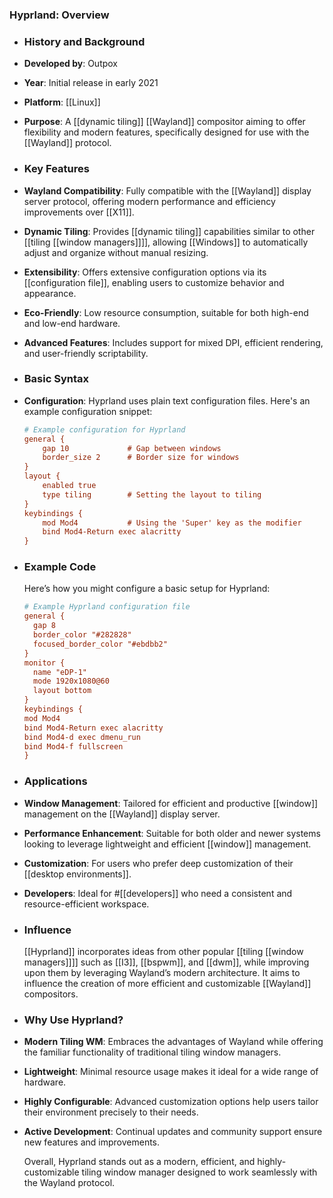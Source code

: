 ### **Hyprland: Overview**
- ### **History and Background**
- **Developed by**: Outpox
- **Year**: Initial release in early 2021
- **Platform**: [[Linux]]
- **Purpose**: A [[dynamic tiling]] [[Wayland]] compositor aiming to offer flexibility and modern features, specifically designed for use with the [[Wayland]] protocol.
- ### **Key Features**
- **Wayland Compatibility**: Fully compatible with the [[Wayland]] display server protocol, offering modern performance and efficiency improvements over [[X11]].
- **Dynamic Tiling**: Provides [[dynamic tiling]] capabilities similar to other [[tiling [[window managers]]]], allowing [[Windows]] to automatically adjust and organize without manual resizing.
- **Extensibility**: Offers extensive configuration options via its [[configuration file]], enabling users to customize behavior and appearance.
- **Eco-Friendly**: Low resource consumption, suitable for both high-end and low-end hardware.
- **Advanced Features**: Includes support for mixed DPI, efficient rendering, and user-friendly scriptability.
- ### **Basic Syntax**
- **Configuration**: Hyprland uses plain text configuration files. Here's an example configuration snippet:
  
    ```ini
    # Example configuration for Hyprland
    general {
        gap 10             # Gap between windows
        border_size 2      # Border size for windows
    }
    layout {
        enabled true
        type tiling        # Setting the layout to tiling
    }
    keybindings {
        mod Mod4           # Using the 'Super' key as the modifier
        bind Mod4-Return exec alacritty
    }
  ```
- ### **Example Code**
  
  Here’s how you might configure a basic setup for Hyprland:
  
  ```ini
  # Example Hyprland configuration file
  general {
    gap 8
    border_color "#282828"
    focused_border_color "#ebdbb2"
  }
  monitor {
    name "eDP-1"
    mode 1920x1080@60
    layout bottom
  }
  keybindings {
  mod Mod4
  bind Mod4-Return exec alacritty
  bind Mod4-d exec dmenu_run
  bind Mod4-f fullscreen
  }
  ```
- ### **Applications**
- **Window Management**: Tailored for efficient and productive [[window]] management on the [[Wayland]] display server.
- **Performance Enhancement**: Suitable for both older and newer systems looking to leverage lightweight and efficient [[window]] management.
- **Customization**: For users who prefer deep customization of their [[desktop environments]].
- **Developers**: Ideal for #[[developers]] who need a consistent and resource-efficient workspace.
- ### **Influence**
  
  [[Hyprland]] incorporates ideas from other popular [[tiling [[window managers]]]] such as [[I3]], [[bspwm]], and [[dwm]], while improving upon them by leveraging Wayland’s modern architecture. It aims to influence the creation of more efficient and customizable [[Wayland]] compositors.
- ### **Why Use Hyprland?**
- **Modern Tiling WM**: Embraces the advantages of Wayland while offering the familiar functionality of traditional tiling window managers.
- **Lightweight**: Minimal resource usage makes it ideal for a wide range of hardware.
- **Highly Configurable**: Advanced customization options help users tailor their environment precisely to their needs.
- **Active Development**: Continual updates and community support ensure new features and improvements.
  
  Overall, Hyprland stands out as a modern, efficient, and highly-customizable tiling window manager designed to work seamlessly with the Wayland protocol.